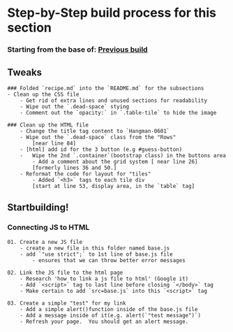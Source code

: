 # Step-by-Step build process for this section

### Starting from the base of: [Previous build](https://github.com/NeuTrix/Hangman-tutorial/tree/master/Lecture-04-Buttons-and-Display-area/Step-0402-make-display-area)

## Tweaks

	### Folded `recipe.md` into the `README.md` for the subsections
	- Clean up the CSS file
		- Get rid of extra lines and unused sections for readability
		- Wipe out the `.dead-space` stying
		- Comment out the `opacity:` in `.table-tile` to hide the image

	### Clean up the HTML file
		- Change the title tag content to `Hangman-0601`
		- Wipe out the `.dead-space` class from the "Rows" 
			[near line 84]
		- [html] add id for the 3 button (e.g #guess-button)
		-	Wipe the 2nd `.container`(bootstrap class) in the buttons area
			- Add a comment about the grid system [ near line 26]
			[formerly lines 36 and 50.]
		- Reformat the code for layout for "tiles"
			- Added `<h3>` tags to each tile div
			[start at line 53, display area, in the `table` tag]

## Startbuilding!

### Connecting JS to HTML

	01. Create a new JS file
		- create a new file in this folder named base.js
		- add `"use strict";` to 1st line of base.js file
			- ensures that we can throw better error messages

	02. Link the JS file to the html page
		- Research 'how to link a js file to html' (Google it)
		- Add `<script>` tag to last line before closing `</body>` tag
		- Make certain to add `src=base.js` into this `<script>` tag

	03. Create a simple "test" for my link
		- Add a simple alert()function inside of the base.js file
		- Add a message inside of it(e.g. alert(`"test message")`)
		- Refresh your page.  You should get an alert message.
